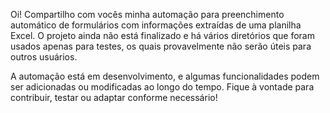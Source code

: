 Oi! Compartilho com vocês minha automação para preenchimento automático de formulários com informações extraídas de uma planilha Excel. O projeto ainda não está finalizado e há vários diretórios que foram usados apenas para testes, os quais provavelmente não serão úteis para outros usuários.

A automação está em desenvolvimento, e algumas funcionalidades podem ser adicionadas ou modificadas ao longo do tempo. Fique à vontade para contribuir, testar ou adaptar conforme necessário!
